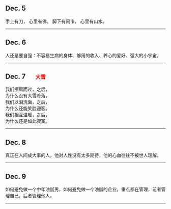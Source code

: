 ## Dec. 5
手上有刀，
心里有佛。
脚下有闹市，
心里有山水。
- - -
## Dec. 6
人还是要自强：不容易生病的身体、够用的收入、养心的爱好、强大的小宇宙。
- - -
## Dec. 7     &#x2003;    <front face="楷体"><font size=3><font color=red>大雪</font></font></font>
我们擦肩而过，之后，</br>
为什么没有大雪降落，</br>
我们以泪洗面，之后，</br>
为什么还能笑脸迎客。</br>
我们相互温暖，之后，</br>
为什么还是如此寂寞。
- - -
## Dec. 8
真正在人间成大事的人，他对人性没有太多期待，他的心血往往不被世人理解。
- - -
## Dec. 9
如何避免做一个中年油腻男，如何避免做一个油腻的企业，重点都在管理，前者管理自己，后者管理他人。
- - -
